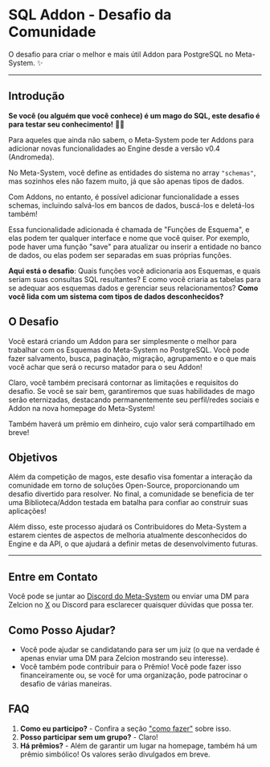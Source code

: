 # SQL Addon - Desafio da Comunidade
O desafio para criar o melhor e mais útil Addon para PostgreSQL no Meta-System. ✨

-------

## Introdução
**Se você (ou alguém que você conhece) é um mago do SQL, este desafio é para testar seu conhecimento!** 🧙‍♂️

Para aqueles que ainda não sabem, o Meta-System pode ter Addons para adicionar novas funcionalidades ao Engine desde a versão v0.4 (Andromeda).

No Meta-System, você define as entidades do sistema no array `"schemas"`, mas sozinhos eles não fazem muito, já que são apenas tipos de dados.

Com Addons, no entanto, é possível adicionar funcionalidade a esses schemas, incluindo salvá-los em bancos de dados, buscá-los e deletá-los também!

Essa funcionalidade adicionada é chamada de "Funções de Esquema", e elas podem ter qualquer interface e nome que você quiser. Por exemplo, pode haver uma função "save" para atualizar ou inserir a entidade no banco de dados, ou elas podem ser separadas em suas próprias funções.

**Aqui está o desafio**: Quais funções você adicionaria aos Esquemas, e quais seriam suas consultas SQL resultantes? E como você criaria as tabelas para se adequar aos esquemas dados e gerenciar seus relacionamentos? **Como você lida com um sistema com tipos de dados desconhecidos?**

## O Desafio

Você estará criando um Addon para ser simplesmente o melhor para trabalhar com os Esquemas do Meta-System no PostgreSQL. Você pode fazer salvamento, busca, paginação, migração, agrupamento e o que mais você achar que será o recurso matador para o seu Addon!

Claro, você também precisará contornar as limitações e requisitos do desafio. Se você se sair bem, garantiremos que suas habilidades de mago serão eternizadas, destacando permanentemente seu perfil/redes sociais e Addon na nova homepage do Meta-System!

Também haverá um prêmio em dinheiro, cujo valor será compartilhado em breve!

## Objetivos

Além da competição de magos, este desafio visa fomentar a interação da comunidade em torno de soluções Open-Source, proporcionando um desafio divertido para resolver. No final, a comunidade se beneficia de ter uma Biblioteca/Addon testada em batalha para confiar ao construir suas aplicações!

Além disso, este processo ajudará os Contribuidores do Meta-System a estarem cientes de aspectos de melhoria atualmente desconhecidos do Engine e da API, o que ajudará a definir metas de desenvolvimento futuras.

----
## Entre em Contato
Você pode se juntar ao [Discord do Meta-System](https://discord.gg/ndGsnbTW7V) ou enviar uma DM para Zelcion no [X](https://twitter.com/ZelcionV) ou Discord para esclarecer quaisquer dúvidas que possa ter.

## Como Posso Ajudar?

- Você pode ajudar se candidatando para ser um juiz (o que na verdade é apenas enviar uma DM para Zelcion mostrando seu interesse).
- Você também pode contribuir para o Prêmio! Você pode fazer isso financeiramente ou, se você for uma organização, pode patrocinar o desafio de várias maneiras.

## FAQ
1. **Como eu participo?** - Confira a seção ["como fazer"](./HOW-TO.md) sobre isso.
2. **Posso participar sem um grupo?** - Claro!
3. **Há prêmios?** - Além de garantir um lugar na homepage, também há um prêmio simbólico! Os valores serão divulgados em breve.
